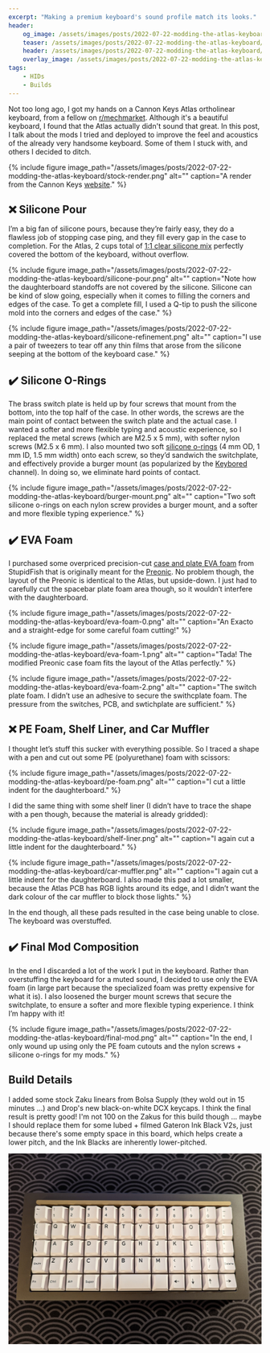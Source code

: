 ```yaml
---
excerpt: "Making a premium keyboard's sound profile match its looks."
header:
    og_image: /assets/images/posts/2022-07-22-modding-the-atlas-keyboard/final.jpg
    teaser: /assets/images/posts/2022-07-22-modding-the-atlas-keyboard/final.jpg
    header: /assets/images/posts/2022-07-22-modding-the-atlas-keyboard/final.jpg
    overlay_image: /assets/images/posts/2022-07-22-modding-the-atlas-keyboard/burger-mount.png
tags: 
    - HIDs
    - Builds
---
```

Not too long ago, I got my hands on a Cannon Keys Atlas ortholinear keyboard, from a fellow on [r/mechmarket](https://www.reddit.com/r/mechmarket/). Although it's a beautiful keyboard, I found that the Atlas actually didn't sound that great. In this post, I talk about the mods I tried and deployed to improve the feel and acoustics of the already very handsome keyboard. Some of them I stuck with, and others I decided to ditch. 

{% include figure image_path="/assets/images/posts/2022-07-22-modding-the-atlas-keyboard/stock-render.png" alt="" caption="A render from the Cannon Keys [website](https://cannonkeys.com/products/gb-atlas-keyboard)." %}

## :x: Silicone Pour
I’m a big fan of silicone pours, because they’re fairly easy, they do a flawless job of stopping case ping, and they fill every gap in the case to completion. For the Atlas, 2 cups total of [1:1 clear silicone mix](https://www.amazon.com/gp/product/B07V5FFPWC/ref=ppx_yo_dt_b_search_asin_title?ie=UTF8&psc=1) perfectly covered the bottom of the keyboard, without overflow. 

{% include figure image_path="/assets/images/posts/2022-07-22-modding-the-atlas-keyboard/silicone-pour.png" alt="" caption="Note how the daughterboard standoffs are not covered by the silicone. Silicone can be kind of slow going, especially when it comes to filling the corners and edges of the case. To get a complete fill, I used a Q-tip to push the silicone mold into the corners and edges of the case." %}

{% include figure image_path="/assets/images/posts/2022-07-22-modding-the-atlas-keyboard/silicone-refinement.png" alt="" caption="I use a pair of tweezers to tear off any thin films that arose from the silicone seeping at the bottom of the keyboard case." %}

## :heavy_check_mark: Silicone O-Rings
The brass switch plate is held up by four screws that mount from the bottom, into the top half of the case. In other words, the screws are the main point of contact between the switch plate and the actual case. I wanted a softer and more flexible typing and acoustic experience, so I replaced the metal screws (which are M2.5 x 5 mm), with softer nylon screws (M2.5 x 6 mm). I also mounted two soft [silicone o-rings](https://www.amazon.com/gp/product/B082SVFWCS/ref=ppx_yo_dt_b_search_asin_title?ie=UTF8&psc=1) (4 mm OD, 1 mm ID, 1.5 mm width) onto each screw, so they’d sandwich the switchplate, and effectively provide a burger mount (as popularized by the [Keybored](https://www.youtube.com/c/Keybored) channel). In doing so, we eliminate hard points of contact. 

{% include figure image_path="/assets/images/posts/2022-07-22-modding-the-atlas-keyboard/burger-mount.png" alt="" caption="Two soft silicone o-rings on each nylon screw provides a burger mount, and a softer and more flexible typing experience." %}

## :heavy_check_mark: EVA Foam
I purchased some overpriced precision-cut [case and plate EVA foam](https://stupidfish.design/products/preonic-v3-case-and-plate-foam-set) from StupidFish that is originally meant for the [Preonic](https://olkb.com/collections/preonic). No problem though, the layout of the Preonic is identical to the Atlas, but upside-down. I just had to carefully cut the spacebar plate foam area though, so it wouldn’t interfere with the daughterboard. 

{% include figure image_path="/assets/images/posts/2022-07-22-modding-the-atlas-keyboard/eva-foam-0.png" alt="" caption="An Exacto and a straight-edge for some careful foam cutting!" %}

{% include figure image_path="/assets/images/posts/2022-07-22-modding-the-atlas-keyboard/eva-foam-1.png" alt="" caption="Tada! The modified Preonic case foam fits the layout of the Atlas perfectly." %}

{% include figure image_path="/assets/images/posts/2022-07-22-modding-the-atlas-keyboard/eva-foam-2.png" alt="" caption="The switch plate foam. I didn’t use an adhesive to secure the swithcplate foam. The pressure from the switches, PCB, and swtichplate are sufficient." %}

## :x: PE Foam, Shelf Liner, and Car Muffler
I thought let’s stuff this sucker with everything possible. So I traced a shape with a pen and cut out some PE (polyurethane) foam with scissors:

{% include figure image_path="/assets/images/posts/2022-07-22-modding-the-atlas-keyboard/pe-foam.png" alt="" caption="I cut a little indent for the daughterboard." %}

I did the same thing with some shelf liner (I didn’t have to trace the shape with a pen though, because the material is already gridded): 

{% include figure image_path="/assets/images/posts/2022-07-22-modding-the-atlas-keyboard/shelf-liner.png" alt="" caption="I again cut a little indent for the daughterboard." %}

{% include figure image_path="/assets/images/posts/2022-07-22-modding-the-atlas-keyboard/car-muffler.png" alt="" caption="I again cut a little indent for the daughterboard. I also made this pad a lot smaller, because the Atlas PCB has RGB lights around its edge, and I didn’t want the dark colour of the car muffler to block those lights." %}

In the end though, all these pads resulted in the case being unable to close. The keyboard was overstuffed.

## :heavy_check_mark: Final Mod Composition
In the end I discarded a lot of the work I put in the keyboard. Rather than overstuffing the keyboard for a muted sound, I decided to use only the EVA foam (in large part because the specialized foam was pretty expensive for what it is). I also loosened the burger mount screws that secure the switchplate, to ensure a softer and more flexible typing experience. I think I’m happy with it! 

{% include figure image_path="/assets/images/posts/2022-07-22-modding-the-atlas-keyboard/final-mod.png" alt="" caption="In the end, I only wound up using only the PE foam cutouts and the nylon screws + silicone o-rings for my mods." %}

## Build Details
I added some stock Zaku linears from Bolsa Supply (they wold out in 15 minutes ...) and Drop's new black-on-white DCX keycaps. I think the final result is pretty good! I'm not 100 on the Zakus for this build though ... maybe I should replace them for some lubed + filmed Gateron Ink Black V2s, just because there's some empty space in this board, which helps create a lower pitch, and the Ink Blacks are inherently lower-pitched. 

![](/assets/images/posts/2022-07-22-modding-the-atlas-keyboard/final.jpg)